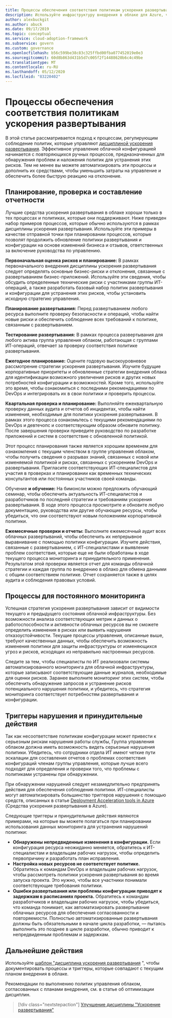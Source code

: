 ```yaml
---
title: Процессы обеспечения соответствия политикам ускорения развертывания
description: Используйте инфраструктуру внедрения в облаке для Azure, чтобы изучить подход к созданию процессов, поддерживающих дисциплину управления развертыванием.
author: alexbuckgit
ms.author: abuck
ms.date: 09/17/2019
ms.topic: conceptual
ms.service: cloud-adoption-framework
ms.subservice: govern
ms.custom: governance
ms.openlocfilehash: b56c599be38c83c325ffbd00fba077452019e0e3
ms.sourcegitcommit: 60d8b863d431b5d7c005f2f14488620b6c4c49be
ms.translationtype: MT
ms.contentlocale: ru-RU
ms.lasthandoff: 05/12/2020
ms.locfileid: "83220402"
---
```

# <a name="deployment-acceleration-policy-compliance-processes"></a>Процессы обеспечения соответствия политикам ускорения развертывания

В этой статье рассматривается подход к процессам, регулирующим соблюдение политик, которые управляют [дисциплиной ускорения развертывания](./index.md). Эффективное управление облачной конфигурацией начинается с повторяющихся ручных процессов, предназначенных для обнаружения проблем и наложения политик для устранения этих рисков. Тем не менее вы можете автоматизировать эти процессы и дополнить их средствами, чтобы уменьшить затраты на управление и обеспечить более быструю реакцию на отклонение.

## <a name="planning-review-and-reporting-processes"></a>Планирование, проверка и составление отчетности

Лучшие средства ускорения развертывания в облаке хороши только в тех процессах и политиках, которые они поддерживают. Ниже приведен набор примеров процессов, которые обычно используются в рамках дисциплины ускорения развертывания. Используйте эти примеры в качестве отправной точки при планировании процессов, которые позволят продолжить обновление политики развертывания и конфигурации на основе изменений бизнеса и отзывов, ответственных за включение руководства по управлению.

**Первоначальная оценка рисков и планирование:** В рамках первоначального внедрения дисциплины ускорения развертывания следует определять основные бизнес-риски и отклонения, связанные с развертыванием бизнес-приложений. Используйте эти сведения, чтобы обсудить определенные технические риски с участниками группы ИТ-операций, а также разработать базовый набор политик развертывания и конфигурации для устранения этих рисков, чтобы установить исходную стратегию управления.

**Планирование развертывания:** Перед развертыванием любого ресурса выполните проверку безопасности и операций, чтобы найти новые риски и обеспечить соблюдение всех требований к политике, связанным с развертыванием.

**Тестирование развертывания:** В рамках процесса развертывания для любого актива группа управления облаком, работающая с группами ИТ-операций, отвечает за проверку соответствия политике развертывания.

**Ежегодное планирование:** Оцените годовую высокоуровневое рассмотрение стратегии ускорения развертывания. Изучите будущие корпоративные приоритеты и обновленные стратегии внедрения облака для идентификации возможного увеличения рисков и других новых потребностей конфигурации и возможностей. Кроме того, используйте это время, чтобы ознакомиться с последними рекомендациями по DevOps и интегрировать их в свои политики и проверить процессы.

**Квартальная проверка и планирование:** Выполняйте ежеквартальную проверку данных аудита и отчетов об инцидентах, чтобы найти изменения, необходимые для политики ускорения развертывания. В рамках этого процесса ознакомьтесь с текущими рекомендациями по DevOps и девтечопс и соответствующим образом обновите политику. После завершения проверки приведите руководство по разработке приложений и систем в соответствие с обновленной политикой.

Этот процесс планирования также является хорошим временем для ознакомления с текущим членством в группе управления облаком, чтобы получить сведения о разрывах знаний, связанных с новой или изменяемой политикой и рисках, связанных с ускорением DevOps и развертывания. Пригласите соответствующих ИТ-специалистов для участия в проверках и планировании как временных технических консультантов или постоянных участников своей команды.

Обучение **и обучение:** На бимонсли можно предложить обучающий семинар, чтобы обеспечить актуальность ИТ-специалистов и разработчиков по последней стратегии и требованиям ускорения развертывания. В ходе этого процесса просмотрите и обновите любую документацию, руководства или другие обучающие ресурсы, чтобы убедиться, что они соответствуют новым положениям корпоративной политики.

**Ежемесячные проверки и отчеты:** Выполните ежемесячный аудит всех облачных развертываний, чтобы обеспечить их непрерывное выравнивание с помощью политики конфигурации. Изучите действия, связанные с развертыванием, с ИТ-специалистами и выявление проблем соответствия, которые еще не были обработаны в ходе текущего процесса мониторинга и принудительного применения. Результатом этой проверки является отчет для команды облачной стратегии и каждая группа по внедрению в облако для обмена данными с общим соответствием политике. Отчет сохраняется также в целях аудита и соблюдения правовых условий.

## <a name="processes-for-ongoing-monitoring"></a>Процессы для постоянного мониторинга

Успешная стратегия ускорения развертывания зависит от видимости текущего и предыдущего состояния облачной инфраструктуры. Без возможности анализа соответствующих метрик и данных о работоспособности и активности облачных ресурсов вы не сможете определить изменения в рисках или выявить нарушения отказоустойчивости. Текущие процессы управления, описанные выше, требуют качественных данных, чтобы обеспечить возможность изменения политики для защиты инфраструктуры от изменяющихся угроз и рисков, исходящих из неправильно настроенных ресурсов.

Следите за тем, чтобы специалисты по ИТ реализовали системы автоматизированного мониторинга для облачной инфраструктуры, которые записывают соответствующие данные журналов, необходимые для оценки рисков. Заранее выполните мониторинг этих систем, чтобы обеспечить обнаружение запросов и устранение рисков потенциального нарушения политики, и убедитесь, что стратегия мониторинга соответствует потребностям развертывания и конфигурации.

## <a name="violation-triggers-and-enforcement-actions"></a>Триггеры нарушения и принудительные действия

Так как несоответствие политикам конфигурации может привести к серьезным рискам нарушения работы службы, Группа управления облаком должна иметь возможность видеть серьезные нарушения политики. Убедитесь, что сотрудники отдела ИТ имеют четкие пути эскалации для составления отчетов о проблемах соответствия конфигураций членам группы управления, которые лучше всего подходят для определения и проверки того, что проблемы с политиками устранены при обнаружении.

При обнаружении нарушений следует незамедлительно предпринять действия для обеспечения соблюдения политики. ИТ-специалисты могут автоматизировать большинство триггеров нарушения с помощью средств, описанных в статье [Deployment Acceleration tools in Azure](./toolchain.md) (Средства ускорения развертывания в Azure).

Следующие триггеры и принудительные действия являются примерами, на которые вы можете полагаться при планировании использования данных мониторинга для устранения нарушений политики:

- **Обнаружены непредвиденные изменения в конфигурации.** Если конфигурация ресурса неожиданно меняется, обратитесь к ИТ-специалистам и владельцам рабочих нагрузок, чтобы определить первопричину и разработать план исправления.
- **Настройка новых ресурсов не соответствует политике.** Обратитесь к командам DevOps и владельцам рабочих нагрузок, чтобы рассмотреть политики ускорения развертывания во время запуска проекта. Это нужно, чтобы все участники понимали соответствующие требования политики.
- **Ошибки развертывания или проблемы конфигурации приводят к задержкам в расписаниях проекта.** Обратитесь к командам разработчиков и владельцам рабочих нагрузок, чтобы убедиться, что команда понимает, как автоматизировать развертывание облачных ресурсов для обеспечения согласованности и повторяемости. Полностью автоматизированные развертывания должны быть обязательными в начале цикла разработки, &mdash; пытаясь выполнить это позднее в цикле разработки, обычно приводит к непредвиденным проблемам и задержкам.

## <a name="next-steps"></a>Дальнейшие действия

Используйте [шаблон "дисциплина ускорения развертывания](./template.md) ", чтобы документировать процессы и триггеры, которые совпадают с текущим планом внедрения в облаке.

Рекомендации по выполнению политик управления облаком, согласованных с планами внедрения, см. в статье об оптимизации дисциплин.

> [!div class="nextstepaction"]
> [Улучшение дисциплины "Ускорение развертывания"](./discipline-improvement.md)
